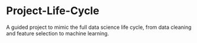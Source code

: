 # Project-Life-Cycle
A guided project to mimic the full data science life cycle, from data cleaning and feature selection to machine learning.
